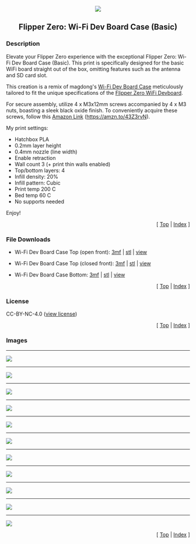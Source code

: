 <a name="top"></a>

<div align="center">
  <img align="center" src="../.github/images/3d.png" />
  <h2 align="center">Flipper Zero: Wi-Fi Dev Board Case (Basic)</h2>
</div>

### Description

Elevate your Flipper Zero experience with the exceptional Flipper Zero: Wi-Fi Dev Board Case (Basic). This print is specifically designed for the basic WiFi board straight out of the box, omitting features such as the antenna and SD card slot.

This creation is a remix of magdong's [Wi-Fi Dev Board Case][link-wifi-case] meticulously tailored to fit the unique specifications of the [Flipper Zero WiFi Devboard][link-flipper-zero-wifi-devboard].

For secure assembly, utilize 4 x M3x12mm screws accompanied by 4 x M3 nuts, boasting a sleek black oxide finish. To conveniently acquire these screws, follow this [Amazon Link][link-amazon-parts] (https://amzn.to/43Z3rvN).

My print settings:

- Hatchbox PLA
- 0.2mm layer height
- 0.4mm nozzle (line width)
- Enable retraction
- Wall count 3 (+ print thin walls enabled)
- Top/bottom layers: 4
- Infill density: 20%
- Infill pattern: Cubic
- Print temp 200 C
- Bed temp 60 C
- No supports needed

Enjoy!

<p align="right">[ <a href="#top">Top</a> | <a href="../README.md">Index</a> ]</p>

### File Downloads

- Wi-Fi Dev Board Case Top (open front): [3mf][download-top-3mf] | [stl][download-top-stl] | [view][view-top-stl]

- Wi-Fi Dev Board Case Top (closed front): [3mf][download-top-closed-3mf] | [stl][download-top-closed-stl] | [view][view-top-closed-stl]

- Wi-Fi Dev Board Case Bottom: [3mf][download-bottom-3mf] | [stl][download-bottom-stl] | [view][view-bottom-stl]

<p align="right">[ <a href="#top">Top</a> | <a href="../README.md">Index</a> ]</p>

### License

CC-BY-NC-4.0 ([view license][link-license])

<p align="right">[ <a href="#top">Top</a> | <a href="../README.md">Index</a> ]</p>

### Images

---

<img align="center" src="images/preview_01.png" />

---

<img align="center" src="images/preview_02.png" />

---

<img align="center" src="images/preview_03.png" />

---

<img align="center" src="images/preview_04.png" />

---

<img align="center" src="images/preview_05.png" />

---

<img align="center" src="images/preview_06.png" />

---

<img align="center" src="images/preview_07.png" />

---

<img align="center" src="images/preview_08.png" />

---

<img align="center" src="images/preview_09.png" />

---

<img align="center" src="images/preview_10.png" />

---

<img align="center" src="images/preview_11.png" />

<p align="right">[ <a href="#top">Top</a> | <a href="../README.md">Index</a> ]</p>

<!-- LINKS -->

[link-amazon-parts]: https://amzn.to/43Z3rvN
[link-flipper-zero-wifi-devboard]: https://shop.flipperzero.one/products/wifi-devboard
[link-flipper-zero]: https://flipperzero.one/
[link-license]: https://github.com/CodyTolene/3D-Printing/blob/main/Flipper%20Zero%20-%20WiFi%20Dev%20Board%20Case/LICENSE.md
[link-wifi-case]: https://www.thingiverse.com/thing:5564906

<!-- DOWNLOADS: SET 1 -->

[download-bottom-3mf]: https://github.com/CodyTolene/3D-Printing/raw/main/Flipper%20Zero%20-%20WiFi%20Dev%20Board%20Case/Flipper_Zero_WiFi_Dev_Board_Case_Bottom.3mf
[download-bottom-stl]: https://github.com/CodyTolene/3D-Printing/raw/main/Flipper%20Zero%20-%20WiFi%20Dev%20Board%20Case/Flipper_Zero_WiFi_Dev_Board_Case_Bottom.stl
[view-bottom-stl]: https://github.com/CodyTolene/3D-Printing/blob/main/Flipper%20Zero%20-%20WiFi%20Dev%20Board%20Case/Flipper_Zero_WiFi_Dev_Board_Case_Bottom.stl

<!-- DOWNLOADS: SET 2 -->

[download-top-3mf]: https://github.com/CodyTolene/3D-Printing/raw/main/Flipper%20Zero%20-%20WiFi%20Dev%20Board%20Case/Flipper_Zero_WiFi_Dev_Board_Case_Top.3mf
[download-top-stl]: https://github.com/CodyTolene/3D-Printing/raw/main/Flipper%20Zero%20-%20WiFi%20Dev%20Board%20Case/Flipper_Zero_WiFi_Dev_Board_Case_Top.stl
[view-top-stl]: https://github.com/CodyTolene/3D-Printing/blob/main/Flipper%20Zero%20-%20WiFi%20Dev%20Board%20Case/Flipper_Zero_WiFi_Dev_Board_Case_Top.stl

<!-- DOWNLOADS: SET 3 -->

[download-top-closed-3mf]: https://github.com/CodyTolene/3D-Printing/raw/main/Flipper%20Zero%20-%20WiFi%20Dev%20Board%20Case/Flipper_Zero_WiFi_Dev_Board_Case_Top_Closed.3mf
[download-top-closed-stl]: https://github.com/CodyTolene/3D-Printing/raw/main/Flipper%20Zero%20-%20WiFi%20Dev%20Board%20Case/Flipper_Zero_WiFi_Dev_Board_Case_Top_Closed.stl
[view-top-closed-stl]: https://github.com/CodyTolene/3D-Printing/blob/main/Flipper%20Zero%20-%20WiFi%20Dev%20Board%20Case/Flipper_Zero_WiFi_Dev_Board_Case_Top_Closed.stl
